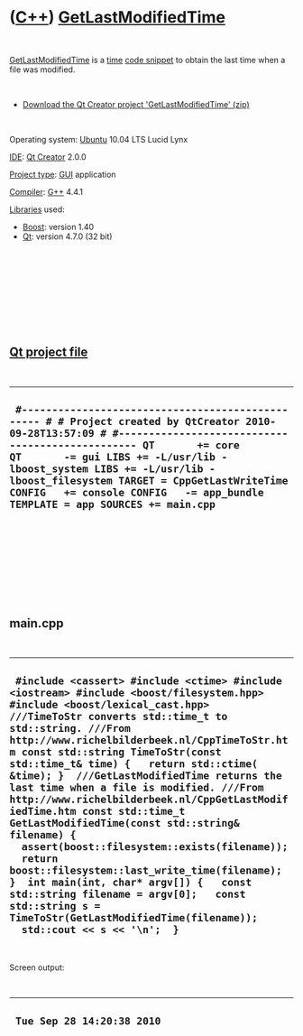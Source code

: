 



 

 

 

 

 

([C++](Cpp.htm)) [GetLastModifiedTime](CppGetLastModifiedTime.htm)
==================================================================

 

[GetLastModifiedTime](CppGetLastModifiedTime.htm) is a
[time](CppTime.htm) [code snippet](CppCodeSnippets.htm) to obtain the
last time when a file was modified.

 

-   [Download the Qt Creator project
    'GetLastModifiedTime' (zip)](CppGetLastModifiedTime.zip)

 

Operating system: [Ubuntu](http://www.ubuntu.com) 10.04 LTS Lucid Lynx

[IDE](CppIde.htm): [Qt Creator](CppQtCreator.htm) 2.0.0

[Project type](CppQtProjectType.htm): [GUI](CppGui.htm) application

[Compiler](CppCompiler.htm): [G++](CppGpp.htm) 4.4.1

[Libraries](CppLibrary.htm) used:

-   [Boost](CppBoost.htm): version 1.40
-   [Qt](CppQt.htm): version 4.7.0 (32 bit)

 

 

 

 

 

[Qt project file](CppQtProjectFile.htm)
---------------------------------------

 

  -------------------------------------------------------------------------------------------------------------------------------------------------------------------------------------------------------------------------------------------------------------------------------------------------------------------------------------------------------------------------------------
  ` #------------------------------------------------- # # Project created by QtCreator 2010-09-28T13:57:09 # #------------------------------------------------- QT       += core QT       -= gui LIBS += -L/usr/lib -lboost_system LIBS += -L/usr/lib -lboost_filesystem TARGET = CppGetLastWriteTime CONFIG   += console CONFIG   -= app_bundle TEMPLATE = app SOURCES += main.cpp`
  -------------------------------------------------------------------------------------------------------------------------------------------------------------------------------------------------------------------------------------------------------------------------------------------------------------------------------------------------------------------------------------

 

 

 

 

 

main.cpp
--------

 

  ---------------------------------------------------------------------------------------------------------------------------------------------------------------------------------------------------------------------------------------------------------------------------------------------------------------------------------------------------------------------------------------------------------------------------------------------------------------------------------------------------------------------------------------------------------------------------------------------------------------------------------------------------------------------------------------------------------------------------------------------------------------------------------------------------------------------------
  ` #include <cassert> #include <ctime> #include <iostream> #include <boost/filesystem.hpp> #include <boost/lexical_cast.hpp>  ///TimeToStr converts std::time_t to std::string. ///From http://www.richelbilderbeek.nl/CppTimeToStr.htm const std::string TimeToStr(const std::time_t& time) {   return std::ctime( &time); }  ///GetLastModifiedTime returns the last time when a file is modified. ///From http://www.richelbilderbeek.nl/CppGetLastModifiedTime.htm const std::time_t GetLastModifiedTime(const std::string& filename) {   assert(boost::filesystem::exists(filename));   return boost::filesystem::last_write_time(filename); }  int main(int, char* argv[]) {   const std::string filename = argv[0];   const std::string s = TimeToStr(GetLastModifiedTime(filename));   std::cout << s << '\n';  }`
  ---------------------------------------------------------------------------------------------------------------------------------------------------------------------------------------------------------------------------------------------------------------------------------------------------------------------------------------------------------------------------------------------------------------------------------------------------------------------------------------------------------------------------------------------------------------------------------------------------------------------------------------------------------------------------------------------------------------------------------------------------------------------------------------------------------------------------

 

Screen output:

 

  -----------------------------
  ` Tue Sep 28 14:20:38 2010`
  -----------------------------

 

 

 

 

 





 



